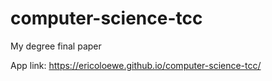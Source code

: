 # computer-science-tcc

My degree final paper

App link: https://ericoloewe.github.io/computer-science-tcc/

